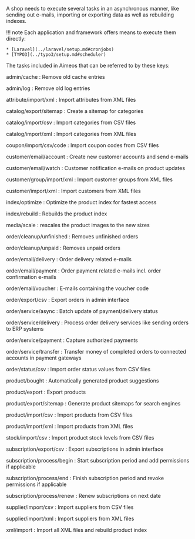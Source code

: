 A shop needs to execute several tasks in an asynchronous manner, like sending out e-mails, importing or exporting data as well as rebuilding indexes.

!!! note
    Each application and framework offers means to execute them directly:

    * [Laravel](../laravel/setup.md#cronjobs)
    * [TYPO3](../typo3/setup.md#scheduler)

The tasks included in Aimeos that can be referred to by these keys:

admin/cache
: Remove old cache entries

admin/log
: Remove old log entries

attribute/import/xml
: Import attributes from XML files

catalog/export/sitemap
: Create a sitemap for categories

catalog/import/csv
: Import categories from CSV files

catalog/import/xml
: Import categories from XML files

coupon/import/csv/code
: Import coupon codes from CSV files

customer/email/account
: Create new customer accounts and send e-mails

customer/email/watch
: Customer notification e-mails on product updates

customer/group/import/xml
: Import customer groups from XML files

customer/import/xml
: Import customers from XML files

index/optimize
: Optimize the product index for fastest access

index/rebuild
: Rebuilds the product index

media/scale
: rescales the product images to the new sizes

order/cleanup/unfinished
: Removes unfinished orders

order/cleanup/unpaid
: Removes unpaid orders

order/email/delivery
: Order delivery related e-mails

order/email/payment
: Order payment related e-mails incl. order confirmation e-mails

order/email/voucher
: E-mails containing the voucher code

order/export/csv
: Export orders in admin interface

order/service/async
: Batch update of payment/delivery status

order/service/delivery
: Process order delivery services like sending orders to ERP systems

order/service/payment
: Capture authorized payments

order/service/transfer
: Transfer money of completed orders to connected accounts in payment gateways

order/status/csv
: Import order status values from CSV files

product/bought
: Automatically generated product suggestions

product/export
: Export products

product/export/sitemap
: Generate product sitemaps for search engines

product/import/csv
: Import products from CSV files

product/import/xml
: Import products from XML files

stock/import/csv
: Import product stock levels from CSV files

subscription/export/csv
: Export subscriptions in admin interface

subscription/process/begin
: Start subscription period and add permissions if applicable

subscription/process/end
: Finish subscription period and revoke permissions if applicable

subscription/process/renew
: Renew subscriptions on next date

supplier/import/csv
: Import suppliers from CSV files

supplier/import/xml
: Import suppliers from XML files

xml/import
: Import all XML files and rebuild product index
